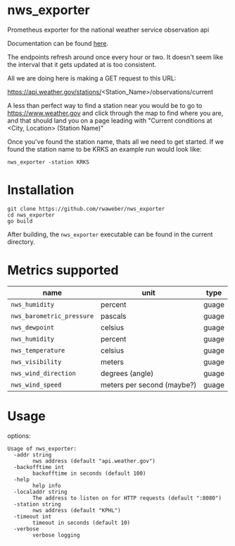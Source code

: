 # nws_exporter #

Prometheus exporter for the national weather service observation api

Documentation can be found
[here](https://www.weather.gov/documentation/services-web-api).

The endpoints refresh around once every hour or two.
It doesn't seem like the interval that it gets updated at is too consistent.

All we are doing here is making a GET request to this URL:

https://api.weather.gov/stations/<Station_Name>/observations/current

A less than perfect way to find a station near you would be to go to
https://www.weather.gov and click through the map to find where you are,
and that should land you on a page leading with "Current conditions at
<City, Location> (Station Name)"

Once you've found the station name, thats all we need to get started. If we
found the station name to be KRKS an example run would look like:

```
nws_exporter -station KRKS
```

# Installation

```
git clone https://github.com/rwaweber/nws_exporter
cd nws_exporter
go build
```

After building, the `nws_exporter` executable can be found in the current
directory.

# Metrics supported
| name | unit | type |
|--------------|----------|-------|
| `nws_humidity` | percent  | guage |
| `nws_barometric_pressure` | pascals | guage |
| `nws_dewpoint` | celsius | guage |
| `nws_humidity` | percent | guage |
| `nws_temperature` | celsius | guage |
| `nws_visibility` | meters | guage |
| `nws_wind_direction` | degrees (angle) | guage |
| `nws_wind_speed` | meters per second (maybe?) | guage |

# Usage
options:
```
Usage of nws_exporter:
  -addr string
        nws address (default "api.weather.gov")
  -backofftime int
        backofftime in seconds (default 100)
  -help
        help info
  -localaddr string
        The address to listen on for HTTP requests (default ":8080")
  -station string
        nws address (default "KPHL")
  -timeout int
        timeout in seconds (default 10)
  -verbose
        verbose logging
```

